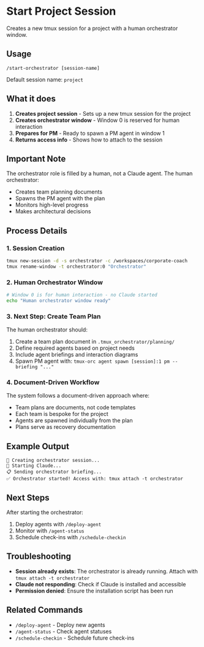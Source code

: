 # Start Project Session

Creates a new tmux session for a project with a human orchestrator window.

## Usage
```
/start-orchestrator [session-name]
```

Default session name: `project`

## What it does

1. **Creates project session** - Sets up a new tmux session for the project
2. **Creates orchestrator window** - Window 0 is reserved for human interaction
3. **Prepares for PM** - Ready to spawn a PM agent in window 1
4. **Returns access info** - Shows how to attach to the session

## Important Note

The orchestrator role is filled by a human, not a Claude agent. The human orchestrator:
- Creates team planning documents
- Spawns the PM agent with the plan
- Monitors high-level progress
- Makes architectural decisions

## Process Details

### 1. Session Creation
```bash
tmux new-session -d -s orchestrator -c /workspaces/corporate-coach
tmux rename-window -t orchestrator:0 "Orchestrator"
```

### 2. Human Orchestrator Window
```bash
# Window 0 is for human interaction - no Claude started
echo "Human orchestrator window ready"
```

### 3. Next Step: Create Team Plan
The human orchestrator should:
1. Create a team plan document in `.tmux_orchestrator/planning/`
2. Define required agents based on project needs
3. Include agent briefings and interaction diagrams
4. Spawn PM agent with: `tmux-orc agent spawn [session]:1 pm --briefing "..."`

### 4. Document-Driven Workflow
The system follows a document-driven approach where:
- Team plans are documents, not code templates
- Each team is bespoke for the project
- Agents are spawned individually from the plan
- Plans serve as recovery documentation

## Example Output
```
🚀 Creating orchestrator session...
🤖 Starting Claude...
📋 Sending orchestrator briefing...
✅ Orchestrator started! Access with: tmux attach -t orchestrator
```

## Next Steps

After starting the orchestrator:
1. Deploy agents with `/deploy-agent`
2. Monitor with `/agent-status`
3. Schedule check-ins with `/schedule-checkin`

## Troubleshooting

- **Session already exists**: The orchestrator is already running. Attach with `tmux attach -t orchestrator`
- **Claude not responding**: Check if Claude is installed and accessible
- **Permission denied**: Ensure the installation script has been run

## Related Commands

- `/deploy-agent` - Deploy new agents
- `/agent-status` - Check agent statuses
- `/schedule-checkin` - Schedule future check-ins
